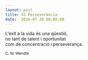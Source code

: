 ```yaml
---
layout: post
title: 43 Perseverància
date:  2016-07-28 00:00:00
---
```



L'èxit a la vida és una qüestió,<br />
no tant de talent i oportunitat<br />
com de concentració i perseverança.

<small>C. W. Wendte</small>
